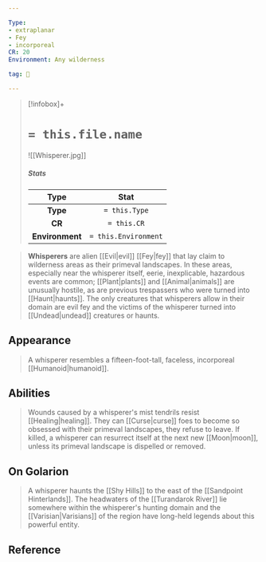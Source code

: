 ```yaml
---

Type:
- extraplanar
- Fey
- incorporeal
CR: 20
Environment: Any wilderness

tag: 👹

---
```


> [!infobox]+
> #  `= this.file.name`
> ![[Whisperer.jpg]]
> ##### Stats
> Type | Stat |
> :---:|:---:|
> **Type** | `= this.Type` |
> **CR** | `= this.CR` |
> **Environment** | `= this.Environment` |



> **Whisperers** are alien [[Evil|evil]] [[Fey|fey]] that lay claim to wilderness areas as their primeval landscapes. In these areas, especially near the whisperer itself, eerie, inexplicable, hazardous events are common; [[Plant|plants]] and [[Animal|animals]] are unusually hostile, as are previous trespassers who were turned into [[Haunt|haunts]]. The only creatures that whisperers allow in their domain are evil fey and the victims of the whisperer turned into [[Undead|undead]] creatures or haunts.



## Appearance

> A whisperer resembles a fifteen-foot-tall, faceless, incorporeal [[Humanoid|humanoid]].


## Abilities

> Wounds caused by a whisperer's mist tendrils resist [[Healing|healing]]. They can [[Curse|curse]] foes to become so obsessed with their primeval landscapes, they refuse to leave. If killed, a whisperer can resurrect itself at the next new [[Moon|moon]], unless its primeval landscape is dispelled or removed.


## On Golarion

> A whisperer haunts the [[Shy Hills]] to the east of the [[Sandpoint Hinterlands]]. The headwaters of the [[Turandarok River]] lie somewhere within the whisperer's hunting domain and the [[Varisian|Varisians]] of the region have long-held legends about this powerful entity.


## Reference






